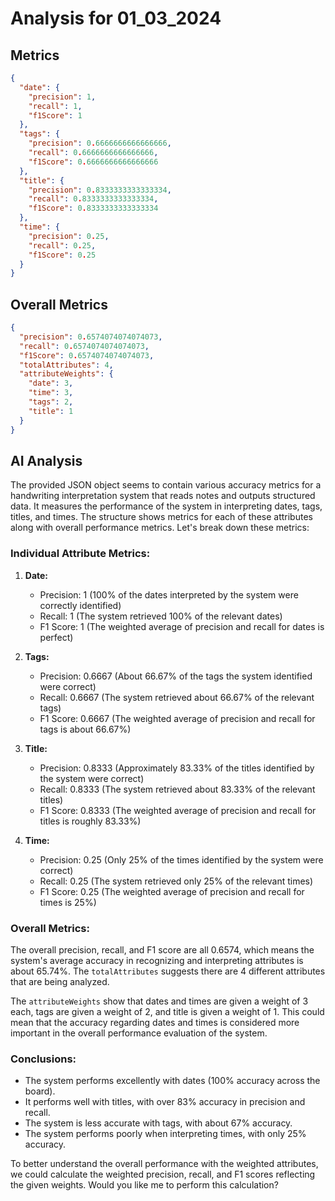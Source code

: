 # Analysis for 01_03_2024

## Metrics

```json
{
  "date": {
    "precision": 1,
    "recall": 1,
    "f1Score": 1
  },
  "tags": {
    "precision": 0.6666666666666666,
    "recall": 0.6666666666666666,
    "f1Score": 0.6666666666666666
  },
  "title": {
    "precision": 0.8333333333333334,
    "recall": 0.8333333333333334,
    "f1Score": 0.8333333333333334
  },
  "time": {
    "precision": 0.25,
    "recall": 0.25,
    "f1Score": 0.25
  }
}
```

## Overall Metrics

```json
{
  "precision": 0.6574074074074073,
  "recall": 0.6574074074074073,
  "f1Score": 0.6574074074074073,
  "totalAttributes": 4,
  "attributeWeights": {
    "date": 3,
    "time": 3,
    "tags": 2,
    "title": 1
  }
}
```

## AI Analysis

The provided JSON object seems to contain various accuracy metrics for a handwriting interpretation system that reads notes and outputs structured data. It measures the performance of the system in interpreting dates, tags, titles, and times. The structure shows metrics for each of these attributes along with overall performance metrics. Let's break down these metrics:

### Individual Attribute Metrics:

1. **Date:**
   - Precision: 1 (100% of the dates interpreted by the system were correctly identified)
   - Recall: 1 (The system retrieved 100% of the relevant dates)
   - F1 Score: 1 (The weighted average of precision and recall for dates is perfect)

2. **Tags:**
   - Precision: 0.6667 (About 66.67% of the tags the system identified were correct)
   - Recall: 0.6667 (The system retrieved about 66.67% of the relevant tags)
   - F1 Score: 0.6667 (The weighted average of precision and recall for tags is about 66.67%)

3. **Title:**
   - Precision: 0.8333 (Approximately 83.33% of the titles identified by the system were correct)
   - Recall: 0.8333 (The system retrieved about 83.33% of the relevant titles)
   - F1 Score: 0.8333 (The weighted average of precision and recall for titles is roughly 83.33%)

4. **Time:**
   - Precision: 0.25 (Only 25% of the times identified by the system were correct)
   - Recall: 0.25 (The system retrieved only 25% of the relevant times)
   - F1 Score: 0.25 (The weighted average of precision and recall for times is 25%)

### Overall Metrics:
The overall precision, recall, and F1 score are all 0.6574, which means the system's average accuracy in recognizing and interpreting attributes is about 65.74%. The `totalAttributes` suggests there are 4 different attributes that are being analyzed.

The `attributeWeights` show that dates and times are given a weight of 3 each, tags are given a weight of 2, and title is given a weight of 1. This could mean that the accuracy regarding dates and times is considered more important in the overall performance evaluation of the system.

### Conclusions:
- The system performs excellently with dates (100% accuracy across the board).
- It performs well with titles, with over 83% accuracy in precision and recall.
- The system is less accurate with tags, with about 67% accuracy.
- The system performs poorly when interpreting times, with only 25% accuracy.

To better understand the overall performance with the weighted attributes, we could calculate the weighted precision, recall, and F1 scores reflecting the given weights. Would you like me to perform this calculation?